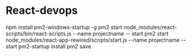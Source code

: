 # React-devops

npm install pm2-windows-startup -g
pm2 start node_modules/react-scripts/bin/react-scripts.js --name projectname -- start
pm2 start node_modules/react-app-rewired/scripts/start.js --name projectname -- start
pm2-startup install
pm2 save
 
